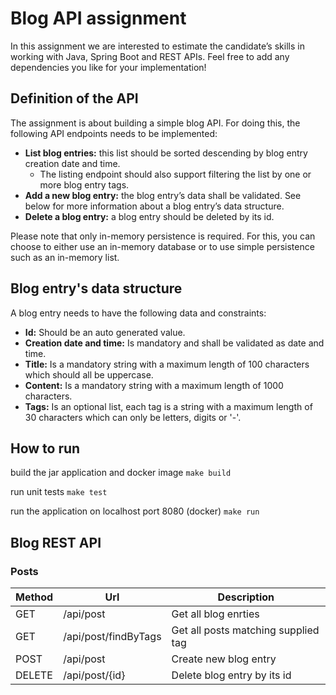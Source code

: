 # Blog API assignment
In this assignment we are interested to estimate the candidate’s skills in working with Java, Spring Boot and REST APIs.
Feel free to add any dependencies you like for your implementation!

## Definition of the API
The assignment is about building a simple blog API. For doing this, the following API endpoints needs to be implemented:
- **List blog entries:** this list should be sorted descending by blog entry creation date and time.
  - The listing endpoint should also support filtering the list by one or more blog entry tags.
- **Add a new blog entry:** the blog entry’s data shall be validated. See below for more information about a blog entry’s data structure.
- **Delete a blog entry:** a blog entry should be deleted by its id.

Please note that only in-memory persistence is required. For this, you can choose to either use an in-memory database or to use simple persistence such as an in-memory list.

## Blog entry's data structure 
A blog entry needs to have the following data and constraints:
-	**Id:** Should be an auto generated value.
-	**Creation date and time:** Is mandatory and shall be validated as date and time.
-	**Title:** Is a mandatory string with a maximum length of 100 characters which should all be uppercase.
-	**Content:** Is a mandatory string with a maximum length of 1000 characters.
-	**Tags:** Is an optional list, each tag is a string with a maximum length of 30 characters which can only be letters, digits or '-'.

## How to run

build the jar application and docker image
`make build`

run unit tests
`make test`

run the application on localhost port 8080 (docker)
`make run`

## Blog REST API

### Posts

| Method | Url            | Description                         |
| ------ |----------------|-------------------------------------|
| GET    | /api/post      | Get all blog enrties                |
| GET    | /api/post/findByTags    | Get all posts matching supplied tag |
| POST   | /api/post      | Create new blog entry               |
| DELETE | /api/post/{id} | Delete blog entry by its id         |
